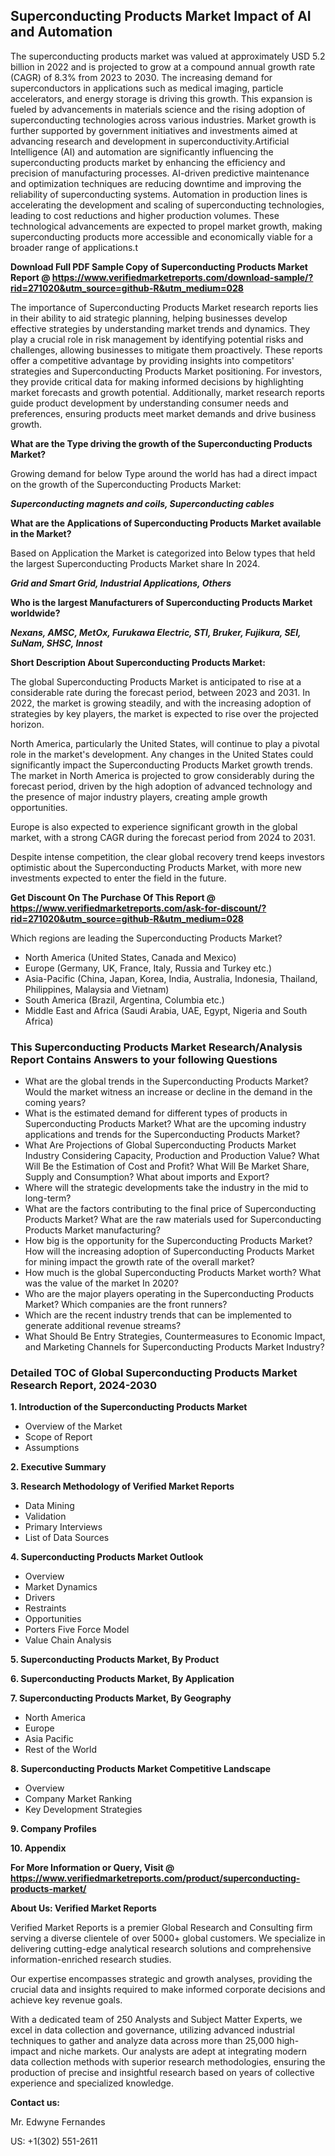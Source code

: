 <h2>Superconducting Products Market Impact of AI and Automation</h2>The superconducting products market was valued at approximately USD 5.2 billion in 2022 and is projected to grow at a compound annual growth rate (CAGR) of 8.3% from 2023 to 2030. The increasing demand for superconductors in applications such as medical imaging, particle accelerators, and energy storage is driving this growth. This expansion is fueled by advancements in materials science and the rising adoption of superconducting technologies across various industries. Market growth is further supported by government initiatives and investments aimed at advancing research and development in superconductivity.Artificial Intelligence (AI) and automation are significantly influencing the superconducting products market by enhancing the efficiency and precision of manufacturing processes. AI-driven predictive maintenance and optimization techniques are reducing downtime and improving the reliability of superconducting systems. Automation in production lines is accelerating the development and scaling of superconducting technologies, leading to cost reductions and higher production volumes. These technological advancements are expected to propel market growth, making superconducting products more accessible and economically viable for a broader range of applications.t</p><p id="" class=""><strong>Download Full PDF Sample Copy of Superconducting Products Market Report @ <a href="https://www.verifiedmarketreports.com/download-sample/?rid=271020&utm_source=github-R&utm_medium=028" target="_blank">https://www.verifiedmarketreports.com/download-sample/?rid=271020&utm_source=github-R&utm_medium=028</a></strong></p><p>The importance of&nbsp;Superconducting Products Market research reports lies in their ability to aid strategic planning, helping businesses develop effective strategies by understanding market trends and dynamics. They play a crucial role in risk management by identifying potential risks and challenges, allowing businesses to mitigate them proactively. These reports offer a competitive advantage by providing insights into competitors' strategies and Superconducting Products Market positioning. For investors, they provide critical data for making informed decisions by highlighting market forecasts and growth potential. Additionally, market research reports guide product development by understanding consumer needs and preferences, ensuring products meet market demands and drive business growth.</p><p><strong>What are the&nbsp;Type driving the growth of the Superconducting Products Market?</strong></p><p id="" class="">Growing demand for below Type around the world has had a direct impact on the growth of the Superconducting Products Market:</p><em><strong>Superconducting magnets and coils, Superconducting cables</strong></em></p><strong>What are the&nbsp;Applications&nbsp;of Superconducting Products Market available in the Market?</strong></p><p id="" class="">Based on Application the Market is categorized into Below types that held the largest Superconducting Products Market share In 2024.</p><em><strong>Grid and Smart Grid, Industrial Applications, Others</strong></em></p><strong>Who is the largest Manufacturers of Superconducting Products Market worldwide?</strong></p><p><em><strong>Nexans, AMSC, MetOx, Furukawa Electric, STI, Bruker, Fujikura, SEI, SuNam, SHSC, Innost</strong></em></p><p id="" class=""><strong>Short Description About Superconducting Products Market:</strong></p><p>The global Superconducting Products Market is anticipated to rise at a considerable rate during the forecast period, between 2023 and 2031. In 2022, the market is growing steadily, and with the increasing adoption of strategies by key players, the market is expected to rise over the projected horizon.</p><p>North America, particularly the United States, will continue to play a pivotal role in the market's development. Any changes in the United States could significantly impact the Superconducting Products Market growth trends. The market in North America is projected to grow considerably during the forecast period, driven by the high adoption of advanced technology and the presence of major industry players, creating ample growth opportunities.</p><p>Europe is also expected to experience significant growth in the global market, with a strong CAGR during the forecast period from 2024 to 2031.</p><p>Despite intense competition, the clear global recovery trend keeps investors optimistic about the Superconducting Products Market, with more new investments expected to enter the field in the future.</p><p id="" class=""><strong>Get Discount On The Purchase Of This Report @ <a href="https://www.verifiedmarketreports.com/ask-for-discount/?rid=271020&utm_source=github-R&utm_medium=028" target="_blank">https://www.verifiedmarketreports.com/ask-for-discount/?rid=271020&utm_source=github-R&utm_medium=028</a></strong></p>Which regions are leading the Superconducting Products Market?</p><ul><li>North America (United States, Canada and Mexico)</li><li>Europe (Germany, UK, France, Italy, Russia and Turkey etc.)</li><li>Asia-Pacific (China, Japan, Korea, India, Australia, Indonesia, Thailand, Philippines, Malaysia and Vietnam)</li><li>South America (Brazil, Argentina, Columbia etc.)</li><li>Middle East and Africa (Saudi Arabia, UAE, Egypt, Nigeria and South Africa)</li></ul><h3 id="" class="">This Superconducting Products Market Research/Analysis Report Contains Answers to your following Questions</h3><ul><li>What are the global trends in the Superconducting Products Market? Would the market witness an increase or decline in the demand in the coming years?</li><li>What is the estimated demand for different types of products in Superconducting Products Market? What are the upcoming industry applications and trends for the Superconducting Products Market?</li><li>What Are Projections of Global Superconducting Products Market Industry Considering Capacity, Production and Production Value? What Will Be the Estimation of Cost and Profit? What Will Be Market Share, Supply and Consumption? What about imports and Export?</li><li>Where will the strategic developments take the industry in the mid to long-term?</li><li>What are the factors contributing to the final price of Superconducting Products Market? What are the raw materials used for Superconducting Products Market manufacturing?</li><li>How big is the opportunity for the Superconducting Products Market? How will the increasing adoption of Superconducting Products Market for mining impact the growth rate of the overall market?</li><li>How much is the global Superconducting Products Market worth? What was the value of the market In 2020?</li><li>Who are the major players operating in the Superconducting Products Market? Which companies are the front runners?</li><li>Which are the recent industry trends that can be implemented to generate additional revenue streams?</li><li>What Should Be Entry Strategies, Countermeasures to Economic Impact, and Marketing Channels for Superconducting Products Market Industry?</li></ul><h3 id="" class="">Detailed TOC of Global Superconducting Products Market Research Report, 2024-2030</h3><p id="" class=""><strong>1. Introduction of the Superconducting Products Market</strong></p><ul><li>Overview of the Market</li><li>Scope of Report</li><li>Assumptions</li></ul><p id="" class=""><strong>2. Executive Summary</strong></p><p id="" class=""><strong>3. Research Methodology of Verified Market Reports</strong></p><ul><li>Data Mining</li><li>Validation</li><li>Primary Interviews</li><li>List of Data Sources</li></ul><p id="" class=""><strong>4. Superconducting Products Market Outlook</strong></p><ul><li>Overview</li><li>Market Dynamics</li><li>Drivers</li><li>Restraints</li><li>Opportunities</li><li>Porters Five Force Model</li><li>Value Chain Analysis</li></ul><p id="" class=""><strong>5. Superconducting Products Market, By Product</strong></p><p id="" class=""><strong>6. Superconducting Products Market, By Application</strong></p><p id="" class=""><strong>7. Superconducting Products Market, By Geography</strong></p><ul><li>North America</li><li>Europe</li><li>Asia Pacific</li><li>Rest of the World</li></ul><p id="" class=""><strong>8. Superconducting Products Market Competitive Landscape</strong></p><ul><li>Overview</li><li>Company Market Ranking</li><li>Key Development Strategies</li></ul><p id="" class=""><strong>9. Company Profiles</strong></p><p id="" class=""><strong>10. Appendix</strong></p><p id="" class=""><strong>For More Information or Query, Visit @ <a href="https://www.verifiedmarketreports.com/product/superconducting-products-market/" target="_blank">https://www.verifiedmarketreports.com/product/superconducting-products-market/</a></strong></p><p id="" class=""><strong>About Us: Verified Market Reports</strong></p><p id="" class="">Verified Market Reports is a premier Global Research and Consulting firm serving a diverse clientele of over 5000+ global customers. We specialize in delivering cutting-edge analytical research solutions and comprehensive information-enriched research studies.</p><p id="" class="">Our expertise encompasses strategic and growth analyses, providing the crucial data and insights required to make informed corporate decisions and achieve key revenue goals.</p><p id="" class="">With a dedicated team of 250 Analysts and Subject Matter Experts, we excel in data collection and governance, utilizing advanced industrial techniques to gather and analyze data across more than 25,000 high-impact and niche markets. Our analysts are adept at integrating modern data collection methods with superior research methodologies, ensuring the production of precise and insightful research based on years of collective experience and specialized knowledge.</p><p id="" class=""><strong>Contact us:</strong></p><p id="" class="">Mr. Edwyne Fernandes</p><p id="" class="">US: +1(302) 551-2611</p>